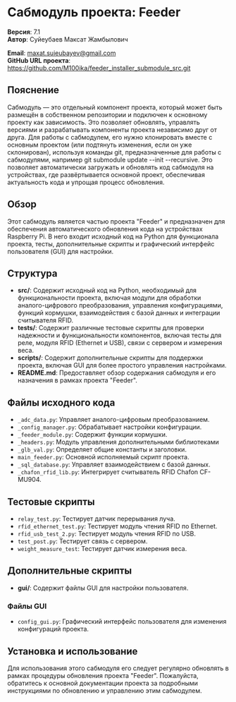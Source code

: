 # Сабмодуль проекта: Feeder
**Версия**: 7.1  
**Автор**: Суйеубаев Максат Жамбылович

**Email**: maxat.suieubayev@gmail.com  
**GitHub URL проекта**: https://github.com/M100ika/feeder_installer_submodule_src.git

## Пояснение 
Сабмодуль — это отдельный компонент проекта, который может быть размещён в собственном репозитории и подключен к основному проекту как зависимость. Это позволяет обновлять, управлять версиями и разрабатывать компоненты проекта независимо друг от друга. Для работы с сабмодулем, его нужно клонировать вместе с основным проектом (или подтянуть изменения, если он уже склонирован), используя команды git, предназначенные для работы с сабмодулями, например git submodule update --init --recursive. Это позволяет автоматически загружать и обновлять код сабмодуля на устройствах, где развёртывается основной проект, обеспечивая актуальность кода и упрощая процесс обновления.

## Обзор
Этот сабмодуль является частью проекта "Feeder" и предназначен для обеспечения автоматического обновления кода на устройствах Raspberry Pi. В него входит исходный код на Python для функционала проекта, тесты, дополнительные скрипты и графический интерфейс пользователя (GUI) для настройки.

## Структура
- **src/**: Содержит исходный код на Python, необходимый для функциональности проекта, включая модули для обработки аналого-цифрового преобразования, управления конфигурациями, функций кормушки, взаимодействия с базой данных и интеграции считывателя RFID.
- **tests/**: Содержит различные тестовые скрипты для проверки надежности и функциональности компонентов, включая тесты для реле, модуля RFID (Ethernet и USB), связи с сервером и измерения веса.
- **scripts/**: Содержит дополнительные скрипты для поддержки проекта, включая GUI для более простого управления настройками.
- **README.md**: Предоставляет обзор содержания сабмодуля и его назначения в рамках проекта "Feeder".

## Файлы исходного кода
- `_adc_data.py`: Управляет аналого-цифровым преобразованием.
- `_config_manager.py`: Обрабатывает настройки конфигурации.
- `_feeder_module.py`: Содержит функции кормушки.
- `_headers.py`: Модуль управления дополнительными библиотеками
- `_glb_val.py`: Определяет общие константы и заголовки.
- `main_feeder.py`: Основной исполняемый скрипт проекта.
- `_sql_database.py`: Управляет взаимодействием с базой данных.
- `_chafon_rfid_lib.py`: Интегрирует считыватель RFID Chafon CF-MU904.

## Тестовые скрипты
- `relay_test.py`: Тестирует датчик перерывания луча.
- `rfid_ethernet_test.py`: Тестирует модуль чтения RFID по Ethernet.
- `rfid_usb_test_2.py`: Тестирует модуль чтения RFID по USB.
- `test_post.py`: Тестирует связь с сервером.
- `weight_measure_test`: Тестирует датчик измерения веса.

## Дополнительные скрипты
- **gui/**: Содержит файлы GUI для настройки пользователя.

### Файлы GUI
- `config_gui.py`: Графический интерфейс пользователя для изменения конфигураций проекта.

## Установка и использование
Для использования этого сабмодуля его следует регулярно обновлять в рамках процедуры обновления проекта "Feeder". Пожалуйста, обратитесь к основной документации проекта за подробными инструкциями по обновлению и управлению этим сабмодулем.

